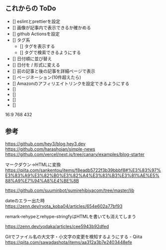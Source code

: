 ## これからの ToDo

- [] eslintとprettierを設定
- [] 画像が記事内で表示できるか確かめる
- [] github Actionsを設定
- [] タグ系
  - [] タグを表示する
  - [] タグで検索できるようにする
- [] 日付順に並び替え
- [] 日付を / 形式に変える
- [] 前の記事と後の記事を詳細ページで表示
- [] ページネーション(10件超えたら)
- [] Amazonのアフィリエイトリンクを設定できるようにする
- [] 
- [] 
- [] 
- [] 

16:9
768	432

## 参考
https://github.com/hey3/blog.hey3.dev
https://github.com/harashojan/simple-news
https://github.com/vercel/next.js/tree/canary/examples/blog-starter

マークダウン→HTMLに変換
https://qiita.com/sankentou/items/f8eadb5722f3b39bbbf8#%E3%83%97%E3%83%A9%E3%82%B0%E3%82%A4%E3%83%B3%E3%81%AE%E5%88%A9%E7%94%A8%E4%BE%8B

https://github.com/suuminbot/sumirehibiyacom/tree/master/lib


dateのエラー出た時
https://zenn.dev/ryota_koba04/articles/654e602a77bf93


remark-rehypeとrehype-stringfyはHTMLを書いても消えてしまう

https://zenn.dev/yodaka/articles/cee5943b92dfed

Gitでファイル名の大文字・小文字の変更を検知するようにする - Qiita
https://qiita.com/sawadashota/items/aa312a3b7e2403448efe